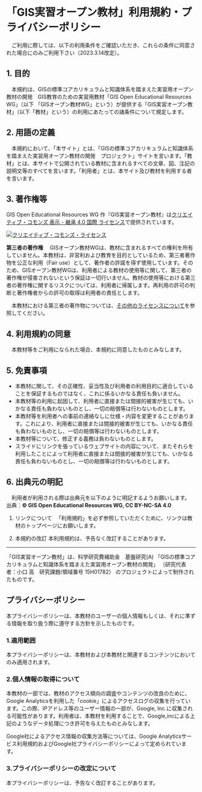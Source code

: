 # 「GIS実習オープン教材」利用規約・プライバシーポリシー

　ご利用に際しては、以下の利用条件をご確認いただき、これらの条件に同意された場合にのみご利用下さい（2023.3.14改定）。

## 1. 目的
　本規約は、GISの標準コアカリキュラムと知識体系を踏まえた実習用オープン教材の開発　GIS教育のための実習用教材「GIS Open Educational Resources WG」（以下 「GISオープン教材WG」という）が提供する「GIS実習オープン教材」（以下「教材」という）の利用にあたっての諸条件について規定します。

## 2. 用語の定義
　本規約において、「本サイト」とは、「GISの標準コアカリキュラムと知識体系を踏まえた実習用オープン教材の開発　プロジェクト」サイトを言います。「教材」とは、本サイトで公開されている教材に含まれるすべての文章、図、注記の説明文等のすべてを言います。「利用者」とは、本サイト及び教材を利用する者を言います。

## 3. 著作権等
<span xmlns:cc="http://creativecommons.org/ns#" property="cc:attributionName">GIS Open Educational Resources WG</span> 作『<span xmlns:dct="http://purl.org/dc/terms/" property="dct:title">GIS実習オープン教材</span>』は<a rel="license" href="http://creativecommons.org/licenses/by-nc-sa/4.0/">クリエイティブ・コモンズ 表示 - 継承 4.0 国際 ライセンス</a>で提供されています。
</br>

<a rel="license" href="http://creativecommons.org/licenses/by-nc-sa/4.0/"><img alt="クリエイティブ・コモンズ・ライセンス" style="border-width:0" src="https://i.creativecommons.org/l/by-nc-sa/4.0/88x31.png" /></a>

**第三者の著作権**
　GISオープン教材WGは、教材に含まれるすべての権利を所有していません。本教材は、非営利および教育を目的としているため、第三者著作物を公正な利用（Fair use）として、著作者の許諾を得ず使用しています。そのため、GISオープン教材WGは、利用者による教材の使用等に関して、第三者の著作権が侵害されないという保証は一切行いません。教材の使用等における第三者の著作権に関するリスクについては、利用者に帰属します。再利用の許可の判断と著作権者からの許可の取得は利用者の責任とします。

　本教材における第三者の著作物については、[その他のライセンスについて](materials/license.md)を参照してください。


## 4. 利用規約の同意
　本教材等をご利用になられた場合、本規約に同意したものとみなします。

## 5. 免責事項
* 本教材に関して、その正確性、妥当性及び利用者の利用目的に適合していることを保証するものではなく、これに係るいかなる責任も負いません。
* 本教材等の利用に起因して、利用者に直接または間接的被害が生じても、いかなる責任も負わないものとし、一切の賠償等は行わないものとします。
* 本教材等を利用者への事前の連絡なしに仕様・内容を変更することがあります。これにより、利用者に直接または間接的被害が生じても、いかなる責任も負わないものとし、一切の賠償等は行わないものとします。
* 本教材等について、修正する義務は負わないものとします。
* スライドにリンクを張っているウェブサイトの内容について、またそれらを利用したことによって利用者に直接または間接的被害が生じても、いかなる責任も負わないものとし、一切の賠償等は行わないものとします。

## 6. 出典元の明記
　利用者が利用される際は出典元を以下のように明記するようお願いします。
出典：**© GIS Open Educational Resources WG, CC BY-NC-SA 4.0**

1. リンクについて
　「利用規約」を必ず参照していただくために、リンクは教材のトップページにお願いします。

2. 本規約の改訂 本利用規約は、予告なく改訂することがあります。

---------------
「GIS実習オープン教材」は、科学研究費補助金　基盤研究(A) 「GISの標準コアカリキュラムと知識体系を踏まえた実習用オープン教材の開発」 （研究代表者：小口 高　研究課題/領域番号	15H01782） のプロジェクトによって制作されたものです。

## プライバシーポリシー
本プライバシーポリシーは、本教材のユーザーの個人情報もしくは、それに準ずる情報を取り扱う際に遵守する方針を示したものです。

### 1.適用範囲
本プライバシーポリシーは、本教材および本教材と関連するコンテンツにおいてのみ適用されます。

### 2.個人情報の取得について
本教材の一部では、教材のアクセス傾向の調査やコンテンツの改良のために、Google Analyticsを利用した「cookie」によるアクセスログの収集を行っています。この際、IPアドレス等のユーザー情報の一部が、Google, Inc.に収集される可能性があります。利用者は、本教材を利用することで、Google,incによる上記のようなデータ処理につき許可を与えたものとみなします。

Google社によるアクセス情報の収集方法等については、Google Analyticsサービス利用規約およびGoogle社プライバシーポリシーによって定められています。

### 3.プライバシーポリシーの改定について
本プライバシーポリシーは、予告なく改訂することがあります。
